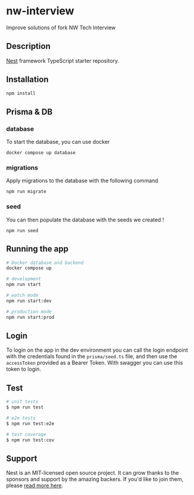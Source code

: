 # nw-interview
Improve solutions of fork NW Tech Interview

## Description

[Nest](https://github.com/nestjs/nest) framework TypeScript starter repository.

## Installation

```bash
npm install
```


## Prisma & DB

### database

To start the database, you can use docker

```shell
docker compose up database
```

### migrations

Apply migrations to the database with the following command

```shell
npm run migrate
```

### seed

You can then populate the database with the seeds we created !

```shell
npm run seed
```

## Running the app

```bash
# Docker database and backend
docker compose up

# development
npm run start

# watch mode
npm run start:dev

# production mode
npm run start:prod
```

## Login

To login on the app in the dev environment you can call the login endpoint with the credentials found in the `prisma/seed.ts` file,
and then use the `accessToken` provided as a Bearer Token. With swagger you can use this token to login.

## Test

```bash
# unit tests
$ npm run test

# e2e tests
$ npm run test:e2e

# test coverage
$ npm run test:cov
```

## Support

Nest is an MIT-licensed open source project. It can grow thanks to the sponsors and support by the amazing backers. If you'd like to join them, please [read more here](https://docs.nestjs.com/support).
